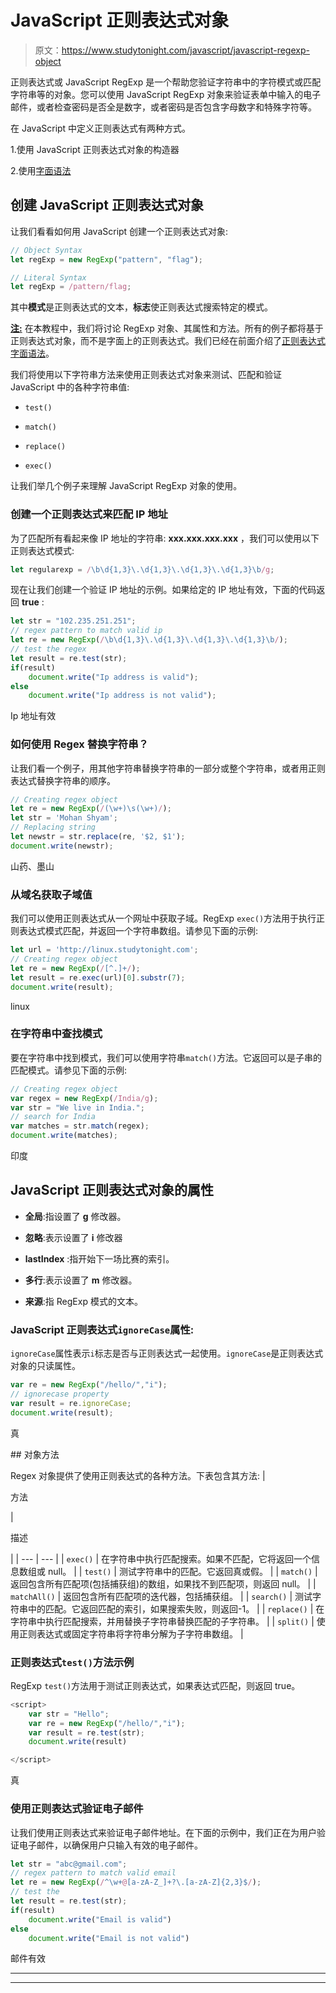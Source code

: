 # JavaScript 正则表达式对象

> 原文：<https://www.studytonight.com/javascript/javascript-regexp-object>

正则表达式或 JavaScript RegExp 是一个帮助您验证字符串中的字符模式或匹配字符串等的对象。您可以使用 JavaScript RegExp 对象来验证表单中输入的电子邮件，或者检查密码是否全是数字，或者密码是否包含字母数字和特殊字符等。

在 JavaScript 中定义正则表达式有两种方式。

1.使用 JavaScript 正则表达式对象的构造器

2.使用[字面语法](https://www.studytonight.com/javascript/javascript-regular-expression)

## 创建 JavaScript 正则表达式对象

让我们看看如何用 JavaScript 创建一个正则表达式对象:

```js
// Object Syntax
let regExp = new RegExp("pattern", "flag");

// Literal Syntax
let regExp = /pattern/flag;
```

其中**模式**是正则表达式的文本，**标志**使正则表达式搜索特定的模式。

**<u>注:</u>** 在本教程中，我们将讨论 RegExp 对象、其属性和方法。所有的例子都将基于正则表达式对象，而不是字面上的正则表达式。我们已经在前面介绍了[正则表达式字面语法](https://www.studytonight.com/javascript/javascript-regular-expression)。

我们将使用以下字符串方法来使用正则表达式对象来测试、匹配和验证 JavaScript 中的各种字符串值:

*   `test()`

*   `match()`

*   `replace()`

*   `exec()`

让我们举几个例子来理解 JavaScript RegExp 对象的使用。

### 创建一个正则表达式来匹配 IP 地址

为了匹配所有看起来像 IP 地址的字符串: **xxx.xxx.xxx.xxx** ，我们可以使用以下正则表达式模式:

```js
let regularexp = /\b\d{1,3}\.\d{1,3}\.\d{1,3}\.\d{1,3}\b/g;
```

现在让我们创建一个验证 IP 地址的示例。如果给定的 IP 地址有效，下面的代码返回 **true** :

```js
let str = "102.235.251.251";
// regex pattern to match valid ip
let re = new RegExp(/\b\d{1,3}\.\d{1,3}\.\d{1,3}\.\d{1,3}\b/);
// test the regex
let result = re.test(str);
if(result)
	document.write("Ip address is valid");
else
	document.write("Ip address is not valid");
```

Ip 地址有效

### 如何使用 Regex 替换字符串？

让我们看一个例子，用其他字符串替换字符串的一部分或整个字符串，或者用正则表达式替换字符串的顺序。

```js
// Creating regex object
let re = new RegExp(/(\w+)\s(\w+)/);
let str = 'Mohan Shyam';
// Replacing string
let newstr = str.replace(re, '$2, $1');
document.write(newstr);
```

山药、墨山

### 从域名获取子域值

我们可以使用正则表达式从一个网址中获取子域。RegExp `exec()`方法用于执行正则表达式模式匹配，并返回一个字符串数组。请参见下面的示例:

```js
let url = 'http://linux.studytonight.com';
// Creating regex object
let re = new RegExp(/[^.]+/);
let result = re.exec(url)[0].substr(7);
document.write(result);
```

linux

### 在字符串中查找模式

要在字符串中找到模式，我们可以使用字符串`match()`方法。它返回可以是子串的匹配模式。请参见下面的示例:

```js
// Creating regex object
var regex = new RegExp(/India/g);
var str = "We live in India.";
// search for India
var matches = str.match(regex);
document.write(matches);
```

印度

## JavaScript 正则表达式对象的属性

*   **全局**:指设置了 **g** 修改器。

*   **忽略**:表示设置了 **i** 修改器

*   **lastIndex** :指开始下一场比赛的索引。

*   **多行**:表示设置了 **m** 修改器。

*   **来源**:指 RegExp 模式的文本。

### JavaScript 正则表达式`ignoreCase`属性:

`ignoreCase`属性表示`i`标志是否与正则表达式一起使用。`ignoreCase`是正则表达式对象的只读属性。

```js
var re = new RegExp("/hello/","i");
// ignorecase property
var result = re.ignoreCase;
document.write(result);
```

真

 <caption>## 对象方法

Regex 对象提供了使用正则表达式的各种方法。下表包含其方法:</caption> 
| 

方法

 | 

描述

 |
| --- | --- |
| `exec()` | 在字符串中执行匹配搜索。如果不匹配，它将返回一个信息数组或 null。 |
| `test()` | 测试字符串中的匹配。它返回真或假。 |
| `match()` | 返回包含所有匹配项(包括捕获组)的数组，如果找不到匹配项，则返回 null。 |
| `matchAll()` | 返回包含所有匹配项的迭代器，包括捕获组。 |
| `search()` | 测试字符串中的匹配。它返回匹配的索引，如果搜索失败，则返回-1。 |
| `replace()` | 在字符串中执行匹配搜索，并用替换子字符串替换匹配的子字符串。 |
| `split()` | 使用正则表达式或固定字符串将字符串分解为子字符串数组。 |

### 正则表达式`test()`方法示例

RegExp `test()`方法用于测试正则表达式，如果表达式匹配，则返回 true。

```js
<script>
	var str = "Hello";
	var re = new RegExp("/hello/","i");
	var result = re.test(str);
	document.write(result)

</script>
```

真

### 使用正则表达式验证电子邮件

让我们使用正则表达式来验证电子邮件地址。在下面的示例中，我们正在为用户验证电子邮件，以确保用户只输入有效的电子邮件。

```js
let str = "abc@gmail.com";
// regex pattern to match valid email
let re = new RegExp(/^\w+@[a-zA-Z_]+?\.[a-zA-Z]{2,3}$/);
// test the 
let result = re.test(str);
if(result)
    document.write("Email is valid")
else
    document.write("Email is not valid")
```

邮件有效

* * *

* * *